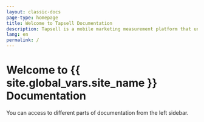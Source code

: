 ```yaml
---
layout: classic-docs
page-type: homepage
title: Welcome to Tapsell Documentation
description: Tapsell is a mobile marketing measurement platform that unifies mobile attribution and analytics into one powerful platform
lang: en
permalink: /
---
```


<h1>Welcome to {{ site.global_vars.site_name }} Documentation</h1>
You can access to different parts of documentation from the left sidebar.

